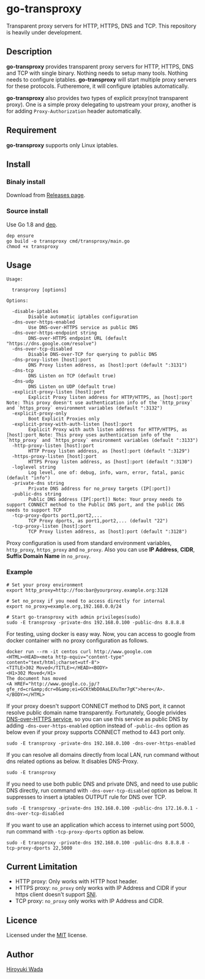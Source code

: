 # go-transproxy

Transparent proxy servers for HTTP, HTTPS, DNS and TCP. 
This repository is heavily under development.

## Description

**go-transproxy** provides transparent proxy servers for HTTP, HTTPS, DNS and TCP with single binary.
Nothing needs to setup many tools. Nothing needs to configure iptables.
**go-transproxy** will start multiple proxy servers for these protocols.
Futheremore, it will configure iptables automatically.

**go-transproxy** also provides two types of explicit proxy(not transparent proxy).
One is a simple proxy delegating to upstream your proxy, another is for adding `Proxy-Authorization` header automatically.

## Requirement

**go-transproxy** supports only Linux iptables.

## Install

### Binaly install
Download from [Releases page](https://github.com/wadahiro/go-transproxy/releases).

### Source install
Use Go 1.8 and [dep](https://github.com/golang/dep).

```
dep ensure
go build -o transproxy cmd/transproxy/main.go
chmod +x transproxy
```

## Usage

```
Usage:

  transproxy [options]

Options:

  -disable-iptables
    	Disable automatic iptables configuration
  -dns-over-https-enabled
        Use DNS-over-HTTPS service as public DNS
  -dns-over-https-endpoint string
        DNS-over-HTTPS endpoint URL (default "https://dns.google.com/resolve")
  -dns-over-tcp-disabled
        Disable DNS-over-TCP for querying to public DNS
  -dns-proxy-listen [host]:port
        DNS Proxy listen address, as [host]:port (default ":3131")
  -dns-tcp
        DNS Listen on TCP (default true)
  -dns-udp
        DNS Listen on UDP (default true)
  -explicit-proxy-listen [host]:port
        Explicit Proxy listen address for HTTP/HTTPS, as [host]:port Note: This proxy doesn't use authentication info of the `http_proxy` and `https_proxy` environment variables (default ":3132")
  -explicit-proxy-only
        Boot Explicit Proxies only
  -explicit-proxy-with-auth-listen [host]:port
        Explicit Proxy with auth listen address for HTTP/HTTPS, as [host]:port Note: This proxy uses authentication info of the `http_proxy` and `https_proxy` environment variables (default ":3133")
  -http-proxy-listen [host]:port
        HTTP Proxy listen address, as [host]:port (default ":3129")
  -https-proxy-listen [host]:port
        HTTPS Proxy listen address, as [host]:port (default ":3130")
  -loglevel string
        Log level, one of: debug, info, warn, error, fatal, panic (default "info")
  -private-dns string
        Private DNS address for no_proxy targets (IP[:port])
  -public-dns string
        Public DNS address (IP[:port]) Note: Your proxy needs to support CONNECT method to the Public DNS port, and the public DNS needs to support TCP
  -tcp-proxy-dports port1,port2,...
        TCP Proxy dports, as port1,port2,... (default "22")
  -tcp-proxy-listen [host]:port
        TCP Proxy listen address, as [host]:port (default ":3128")
```

Proxy configuration is used from standard environment variables, `http_proxy`, `https_proxy` and `no_proxy`.
Also you can use **IP Address**, **CIDR**, **Suffix Domain Name** in `no_proxy`.

### Example 

```
# Set your proxy environment
export http_proxy=http://foo:bar@yourproxy.example.org:3128

# Set no_proxy if you need to access directly for internal
export no_proxy=example.org,192.168.0.0/24

# Start go-transproxy with admin privileges(sudo)
sudo -E transproxy -private-dns 192.168.0.100 -public-dns 8.8.8.8
```

For testing, using docker is easy way. Now, you can access to google from docker container with no proxy configuration as follows.

```
docker run --rm -it centos curl http://www.google.com
<HTML><HEAD><meta http-equiv="content-type" content="text/html;charset=utf-8">
<TITLE>302 Moved</TITLE></HEAD><BODY>
<H1>302 Moved</H1>
The document has moved
<A HREF="http://www.google.co.jp/?gfe_rd=cr&amp;dcr=0&amp;ei=GCKtWbD0AaLEXuTmr7gK">here</A>.
</BODY></HTML>
```

If your proxy doesn't support CONNECT method to DNS port, it cannot resolve public domain name transparently.
Fortunately, Google privides [DNS-over-HTTPS service](https://developers.google.com/speed/public-dns/docs/dns-over-https), so you can use this service as public DNS by adding `-dns-over-https-enabled` option instead of `-public-dns` option as below even if your proxy supports CONNECT method to 443 port only.

```
sudo -E transproxy -private-dns 192.168.0.100 -dns-over-https-enabled
```

If you can resolve all domains directly from local LAN, run command without dns related options as below. 
It disables DNS-Proxy.

```
sudo -E transproxy
```

If you need to use both public DNS and private DNS, and need to use public DNS directly, run command with `-dns-over-tcp-disabled` option as below.
It suppresses to insert a iptables OUTPUT rule for DNS over TCP.

```
sudo -E transproxy -private-dns 192.168.0.100 -public-dns 172.16.0.1 -dns-over-tcp-disabled
```

If you want to use an application which access to internet using port 5000, run command with `-tcp-proxy-dports` option as below.

```
sudo -E transproxy -private-dns 192.168.0.100 -public-dns 8.8.8.8 -tcp-proxy-dports 22,5000
```

## Current Limitation

* HTTP proxy: Only works with HTTP host header.
* HTTPS proxy: `no_proxy` only works with IP Address and CIDR if your https client doesn't support [SNI](https://en.wikipedia.org/wiki/Server_Name_Indication).
* TCP proxy: `no_proxy` only works with IP Address and CIDR.

## Licence

Licensed under the [MIT](/LICENSE) license.

## Author

[Hiroyuki Wada](https://github.com/wadahiro)

